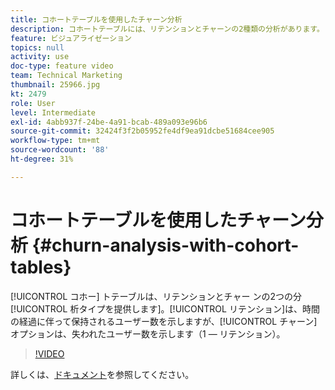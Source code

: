 ```yaml
---
title: コホートテーブルを使用したチャーン分析
description: コホートテーブルには、リテンションとチャーンの2種類の分析があります。 リテンションは、時間の経過に伴って保持されるユーザー数を示しますが、「チャーン」オプションは、失われたユーザー数を示します（1 — リテンション）。
feature: ビジュアライゼーション
topics: null
activity: use
doc-type: feature video
team: Technical Marketing
thumbnail: 25966.jpg
kt: 2479
role: User
level: Intermediate
exl-id: 4abb937f-24be-4a91-bcab-489a093e96b6
source-git-commit: 32424f3f2b05952fe4df9ea91dcbe51684cee905
workflow-type: tm+mt
source-wordcount: '88'
ht-degree: 31%

---
```


# コホートテーブルを使用したチャーン分析 {#churn-analysis-with-cohort-tables}

[!UICONTROL コホー] トテーブルは、リテンションとチャー  ンの2つの分 [!UICONTROL 析タイプを提供します]。[!UICONTROL リテンション]は、時間の経過に伴って保持されるユーザー数を示しますが、[!UICONTROL チャーン]オプションは、失われたユーザー数を示します（1 — リテンション）。

>[!VIDEO](https://video.tv.adobe.com/v/25966/?quality=12)

詳しくは、[ドキュメント](https://marketing.adobe.com/resources/help/ja_JP/analytics/analysis-workspace/cohort_analysis.html)を参照してください。
